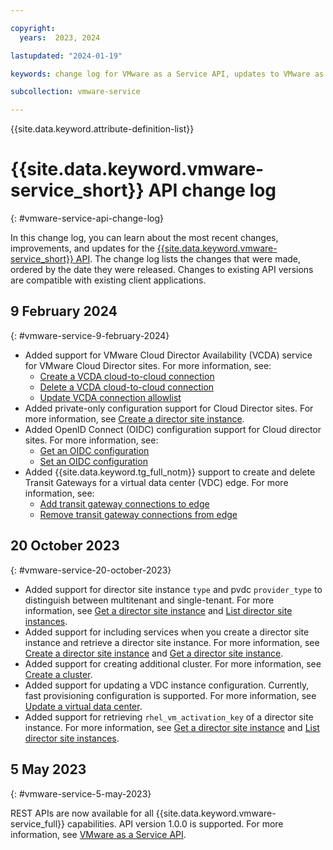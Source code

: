 ```yaml
---

copyright:
  years:  2023, 2024

lastupdated: "2024-01-19"

keywords: change log for VMware as a Service API, updates to VMware as a Service API

subcollection: vmware-service

---
```


{{site.data.keyword.attribute-definition-list}}

# {{site.data.keyword.vmware-service_short}} API change log
{: #vmware-service-api-change-log}

In this change log, you can learn about the most recent changes, improvements, and updates for the [{{site.data.keyword.vmware-service_short}} API](/apidocs/vmware-service). The change log lists the changes that were made, ordered by the date they were released. Changes to existing API versions are compatible with existing client applications.

## 9 February 2024
{: #vmware-service-9-february-2024}

* Added support for VMware Cloud Director Availability (VCDA) service for VMware Cloud Director sites. For more information, see:
   * [Create a VCDA cloud-to-cloud connection](/apidocs/vmware-service#create-director-sites-vcda-c2c-connection)
   * [Delete a VCDA cloud-to-cloud connection](/apidocs/vmware-service#delete-director-sites-vcda-c2c-connection)
   * [Update VCDA connection allowlist](/apidocs/vmware-service#update-director-sites-vcda-connection-endpoints)
* Added private-only configuration support for Cloud Director sites. For more information, see [Create a director site instance](/apidocs/vmware-service#create-director-sites).
* Added OpenID Connect (OIDC) configuration support for Cloud director sites. For more information, see:
   * [Get an OIDC configuration](/apidocs/vmware-service#get-oidc-configuration)
   * [Set an OIDC configuration](/apidocs/vmware-service#set-oidc-configuration)
* Added {{site.data.keyword.tg_full_notm}} support to create and delete Transit Gateways for a virtual data center (VDC) edge. For more information, see:
   * [Add transit gateway connections to edge](/apidocs/vmware-service#add-transit-gateway-connections)
   * [Remove transit gateway connections from edge](/apidocs/vmware-service#remove-transit-gateway-connections)

## 20 October 2023
{: #vmware-service-20-october-2023}

* Added support for director site instance `type` and pvdc `provider_type` to distinguish between multitenant and single-tenant. For more information, see [Get a director site instance](/apidocs/vmware-service#get-director-site) and [List director site instances](/apidocs/vmware-service#list-director-sites).
* Added support for including services when you create a director site instance and retrieve a director site instance. For more information, see [Create a director site instance](/apidocs/vmware-service#create-director-sites) and [Get a director site instance](/apidocs/vmware-service#get-director-site).
* Added support for creating additional cluster. For more information, see [Create a cluster](/apidocs/vmware-service#create-director-sites-pvdcs-clusters).
* Added support for updating a VDC instance configuration. Currently, fast provisioning configuration is supported. For more information, see [Update a virtual data center](/apidocs/vmware-service#update-vdc).
* Added support for retrieving `rhel_vm_activation_key` of a director site instance. For more information, see [Get a director site instance](/apidocs/vmware-service#get-director-site) and [List director site instances](/apidocs/vmware-service#list-director-sites).

## 5 May 2023
{: #vmware-service-5-may-2023}

REST APIs are now available for all {{site.data.keyword.vmware-service_full}} capabilities. API version 1.0.0 is supported. For more information, see [VMware as a Service API](/apidocs/vmware-service).
